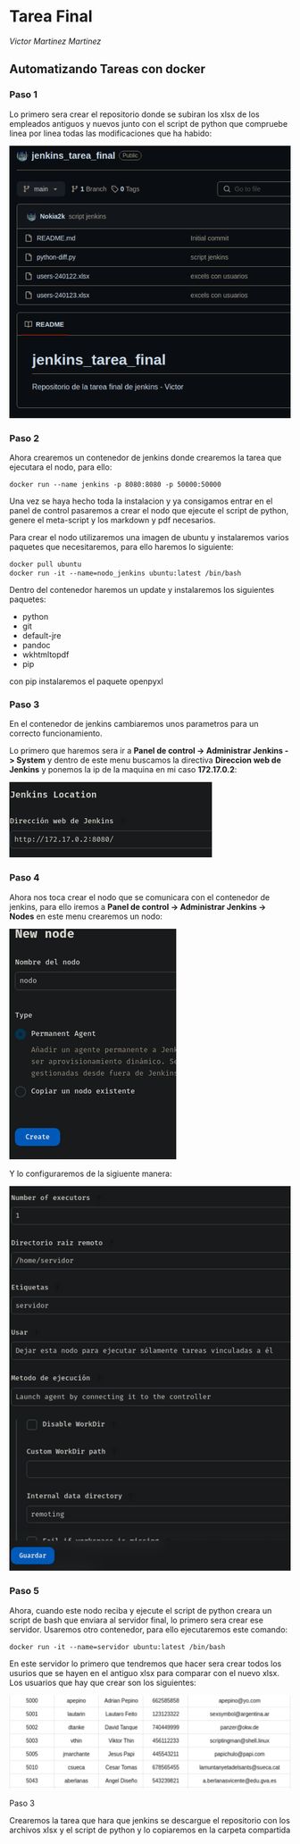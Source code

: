 # Tarea Final

*Victor Martinez Martinez*

## Automatizando Tareas con docker

### Paso 1

Lo primero sera crear el repositorio donde se subiran los xlsx de los empleados antiguos y nuevos junto con el script de python que compruebe linea por linea todas las modificaciones que ha habido:

![alt](./img/1.png)

### Paso 2

Ahora crearemos un contenedor de jenkins donde crearemos la tarea que ejecutara el nodo, para ello:

```
docker run --name jenkins -p 8080:8080 -p 50000:50000
```

Una vez se haya hecho toda la instalacion y ya consigamos entrar en el panel de control pasaremos a crear el nodo que ejecute el script de python, genere el meta-script y los markdown y pdf necesarios.

Para crear el nodo utilizaremos una imagen de ubuntu y instalaremos varios paquetes que necesitaremos, para ello haremos lo siguiente:

```
docker pull ubuntu
docker run -it --name=nodo_jenkins ubuntu:latest /bin/bash
```

Dentro del contenedor haremos un update y instalaremos los siguientes paquetes:

* python
* git
* default-jre
* pandoc
* wkhtmltopdf
* pip

con pip instalaremos el paquete openpyxl

### Paso 3

En el contenedor de jenkins cambiaremos unos parametros para un correcto funcionamiento.

Lo primero que haremos sera ir a **Panel de control -> Administrar Jenkins -> System**  y dentro de este menu buscamos la directiva **Direccion web de Jenkins**  y ponemos la ip de la maquina en mi caso **172.17.0.2**:

![alt](./img/2.png)


### Paso 4

Ahora nos toca crear el nodo que se comunicara con el contenedor de jenkins, para ello iremos a **Panel de control -> Administrar Jenkins -> Nodes** en este menu crearemos un nodo:

![alt](./img/3.png)

Y lo configuraremos de la sigiuente manera:

![alt](./img/4.png)

### Paso 5

Ahora, cuando este nodo reciba y ejecute el script de python creara un script de bash que enviara al servidor final, lo primero sera crear ese servidor.
Usaremos otro contenedor, para ello ejecutaremos este comando:

```
docker run -it --name=servidor ubuntu:latest /bin/bash
```

En este servidor lo primero que tendremos que hacer sera crear todos los usurios que se hayen en el antiguo xlsx para comparar con el nuevo xlsx.
Los usuarios que hay que crear son los siguientes:

![alt](./img/5.png)














Paso 3

Crearemos la tarea que hara que jenkins se descargue el repositorio con los archivos xlsx y el script de python y lo copiaremos en la carpeta compartida
